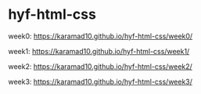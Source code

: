 # hyf-html-css
week0:
https://karamad10.github.io/hyf-html-css/week0/

week1:
https://karamad10.github.io/hyf-html-css/week1/

week2:
https://karamad10.github.io/hyf-html-css/week2/

week3:
https://karamad10.github.io/hyf-html-css/week3/
